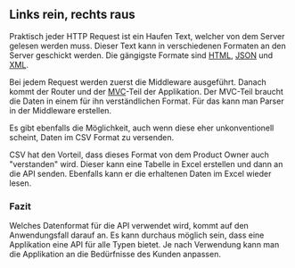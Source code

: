 ## Links rein, rechts raus
Praktisch jeder HTTP Request ist ein Haufen Text, welcher von dem Server gelesen werden muss. Dieser Text kann in verschiedenen Formaten an den Server geschickt werden. Die gängigste Formate sind [HTML](/de/wiki/programmiersprachen/html), [JSON](/de/wiki/programmiersprachen/javascript/json) und [XML](/de/wiki/programmiersprachen/xml).


Bei jedem Request werden zuerst die Middleware ausgeführt. Danach kommt der Router und der [MVC](/de/wiki/programmiersprachen/php/mvc)-Teil der Applikation. Der MVC-Teil braucht die Daten in einem für ihn verständlichen Format. Für das kann man Parser in der Middleware erstellen.


Es gibt ebenfalls die Möglichkeit, auch wenn diese eher unkonventionell scheint, Daten im CSV Format zu versenden.


CSV hat den Vorteil, dass dieses Format von dem Product Owner auch "verstanden" wird. Dieser kann eine Tabelle in Excel erstellen und dann an die API senden. Ebenfalls kann er die erhaltenen Daten im Excel wieder lesen.





### Fazit
Welches Datenformat für die API verwendet wird, kommt auf den Anwendungsfall darauf an. Es kann durchaus möglich sein, dass eine Applikation eine API für alle Typen bietet. Je nach Verwendung kann man die Applikation an die Bedürfnisse des Kunden anpassen.
